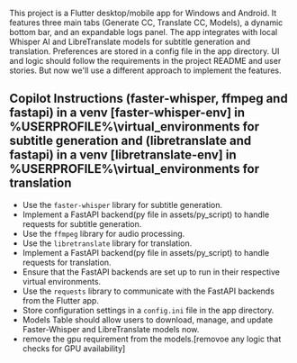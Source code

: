 <!-- Use this file to provide workspace-specific custom instructions to Copilot. For more details, visit https://code.visualstudio.com/docs/copilot/copilot-customization#_use-a-githubcopilotinstructionsmd-file -->

This project is a Flutter desktop/mobile app for Windows and Android. It features three main tabs (Generate CC, Translate CC, Models), a dynamic bottom bar, and an expandable logs panel. The app integrates with local Whisper AI and LibreTranslate models for subtitle generation and translation. Preferences are stored in a config file in the app directory. UI and logic should follow the requirements in the project README and user stories.
But now we'll use a different approach to implement the features.
## Copilot Instructions (faster-whisper, ffmpeg and fastapi) in a venv [faster-whisper-env] in %USERPROFILE%\virtual_environments for subtitle generation and (libretranslate and fastapi) in a venv [libretranslate-env] in %USERPROFILE%\virtual_environments for translation
- Use the `faster-whisper` library for subtitle generation.
- Implement a FastAPI backend(py file in assets/py_script) to handle requests for subtitle generation.
- Use the `ffmpeg` library for audio processing.
- Use the `libretranslate` library for translation.
- Implement a FastAPI backend(py file in assets/py_script) to handle requests for translation.
- Ensure that the FastAPI backends are set up to run in their respective virtual environments.
- Use the `requests` library to communicate with the FastAPI backends from the Flutter app.
- Store configuration settings in a `config.ini` file in the app directory.
- Models Table should allow users to download, manage, and update Faster-Whisper and LibreTranslate models now.
- remove the gpu requirement from the models.[removoe any logic that checks for GPU availability]